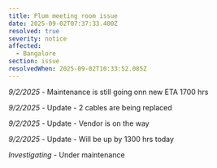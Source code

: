```yaml
---
title: Plum meeting room issue
date: 2025-09-02T07:37:33.400Z
resolved: true
severity: notice
affected:
  - Bangalore
section: issue
resolvedWhen: 2025-09-02T10:33:52.085Z
---
```


*9/2/2025* - Maintenance is still going onn new ETA 1700 hrs

*9/2/2025* - Update - 2 cables are being replaced

*9/2/2025* - Update - Vendor is on the way

*9/2/2025* - Update - Will be up by 1300 hrs today

*Investigating* - Under maintenance